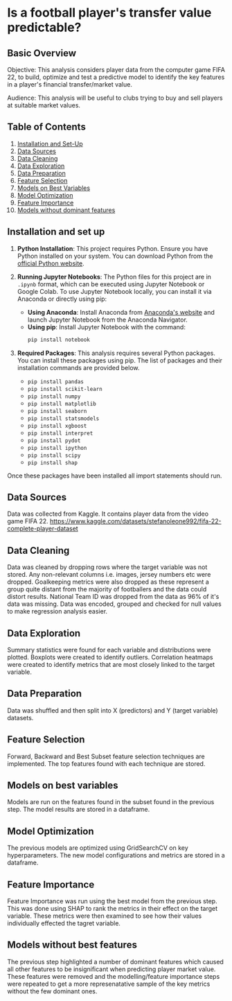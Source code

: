 

# Is a football player's transfer value predictable?

## Basic Overview

Objective: This analysis considers player data from the computer game FIFA 22, to build, optimize and test a predictive model to identify the key features in a player's financial transfer/market value. 

Audience: This analysis will be useful to clubs trying to buy and sell players at suitable market values.

## Table of Contents

1. [Installation and Set-Up](#installation-and-set-up)
2. [Data Sources](#data-sources)
3. [Data Cleaning](#data-cleaning)
4. [Data Exploration](#data-exploration)
5. [Data Preparation](#data-preparation)
6. [Feature Selection](#feature-selection)
7. [Models on Best Variables](#models-on-best-variables)
8. [Model Optimization](#model-optimization)
9. [Feature Importance](#feature-importance)
10. [Models without dominant features](#models-without-best-features)

## Installation and set up

1. **Python Installation**: This project requires Python. Ensure you have Python installed on your system. You can download Python from the [official Python website](https://www.python.org/downloads/).

2. **Running Jupyter Notebooks**: The Python files for this project are in `.ipynb` format, which can be executed using Jupyter Notebook or Google Colab. To use Jupyter Notebook locally, you can install it via Anaconda or directly using pip:
   - **Using Anaconda**: Install Anaconda from [Anaconda's website](https://www.anaconda.com/products/distribution) and launch Jupyter Notebook from the Anaconda Navigator.
   - **Using pip**: Install Jupyter Notebook with the command:
     ```bash
     pip install notebook
     ```

3. **Required Packages**: This analysis requires several Python packages. You can install these packages using pip. The list of packages and their installation commands are provided below. 

      - `pip install pandas`
      - `pip install scikit-learn`
      - `pip install numpy`
      - `pip install matplotlib`
      - `pip install seaborn`
      - `pip install statsmodels`
      - `pip install xgboost`
      - `pip install interpret`
      - `pip install pydot`
      - `pip install ipython`
      - `pip install scipy`
      - `pip install shap`
      
Once these packages have been installed all import statements should run.

## Data Sources

Data was collected from Kaggle. It contains player data from the video game FIFA 22. 
https://www.kaggle.com/datasets/stefanoleone992/fifa-22-complete-player-dataset 

## Data Cleaning

Data was cleaned by dropping rows where the target variable was not stored. Any non-relevant columns i.e. images, jersey numbers etc were dropped. Goalkeeping metrics were also dropped as these represent a group quite distant from the majority of footballers and the data could distort results. National Team ID was dropped from the data as 96% of it's data was missing. Data was encoded, grouped and checked for null values to make regression analysis easier.

## Data Exploration

Summary statistics were found for each variable and distributions were plotted. Boxplots were created to identify outliers. Correlation heatmaps were created to identify metrics that are most closely linked to the target variable.

## Data Preparation

Data was shuffled and then split into X (predictors) and Y (target variable) datasets.

## Feature Selection

Forward, Backward and Best Subset feature selection techniques are implemented. The top features found with each technique are stored. 

## Models on best variables

Models are run on the features found in the subset found in the previous step. The model results are stored in a dataframe.

## Model Optimization

The previous models are optimized using GridSearchCV on key hyperparameters. The new model configurations and metrics are stored in a dataframe.

## Feature Importance

Feature Importance was run using the best model from the previous step. This was done using SHAP to rank the metrics in their effect on the target variable. These metrics were then examined to see how their values individually effected the tagret variable. 

## Models without best features

The previous step highlighted a number of dominant features which caused all other features to be insignificant when predicting player market value. These features were removed and the modelling/feature importance steps were repeated to get a more represenatative sample of the key metrics without the few dominant ones.
